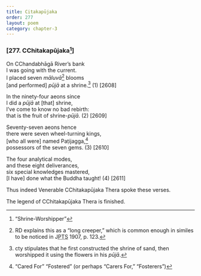```yaml
---
title: Citakapūjaka
order: 277
layout: poem
category: chapter-3
---
```


### \[277. <span class="diacritics" data-state="on">C</span><span class="no-diacritics" data-state="off">Ch</span>itakapūjaka[^1]\]

On <span class="diacritics" data-state="on">C</span><span class="no-diacritics" data-state="off">Ch</span>andabhāgā River’s bank  
I was going with the current.  
I placed seven *māluvā*[^2] blooms  
\[and performed\] *pūjā* at a shrine.[^3] (1) \[2608\]

In the ninety-four aeons since  
I did a *pūjā* at \[that\] shrine,  
I’ve come to know no bad rebirth:  
that is the fruit of shrine-*pūjā*. (2) \[2609\]

Seventy-seven aeons hence  
there were seven wheel-turning kings,  
\[who all were\] named Paṭijagga,[^4]  
possessors of the seven gems. (3) \[2610\]

The four analytical modes,  
and these eight deliverances,  
six special knowledges mastered,  
\[I have\] done what the Buddha taught! (4) \[2611\]

Thus indeed Venerable <span class="diacritics" data-state="on">C</span><span class="no-diacritics" data-state="off">Ch</span>itakapūjaka Thera spoke these verses.

The legend of <span class="diacritics" data-state="on">C</span><span class="no-diacritics" data-state="off">Ch</span>itakapūjaka Thera is finished.

[^1]: “Shrine-Worshipper”

[^2]: RD explains this as a “long creeper,” which is common enough in similes to be noticed in J<abbr title="Pali Text Society">PTS</abbr> 1907, p. 123.

[^3]: cty stipulates that he first constructed the shrine of sand, then worshipped it using the flowers in his *pūjā*.

[^4]: “Cared For” “Fostered” (or perhaps “Carers For,” “Fosterers”)
